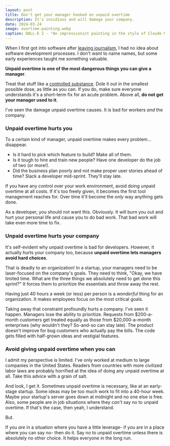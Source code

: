 ```yaml
---
layout: post
title: Don't get your manager hooked on unpaid overtime
description: It's insidious and will damage your company.
date: 2024-03-24
image: overtime-painting.webp
caption: DALL-E 2 - "An impressionist painting in the style of Claude Monet depicting computer programmers working overtime in an office"
---
```


When I first got into software after [leaving journalism](https://kylenazario.com/blog/why-i-left-journalism), I had no idea about software development processes. I don't want to name names, but some early experiences taught me something valuable.

**Unpaid overtime is one of the most dangerous things you can give a manager**. 

Treat that stuff like a [controlled substance](https://en.wikipedia.org/wiki/Controlled_Substances_Act). Dole it out in the smallest possible dose, as little as you can. If you do, make sure everyone understands it's a short-term fix for an acute problem. Above all, **do not get your manager used to it**.

I've seen the damage unpaid overtime causes. It is bad for workers *and* the company.

### Unpaid overtime hurts you

To a certain kind of manager, unpaid overtime makes every problem... disappear. 

* Is it hard to pick which feature to build? Make all of them. 
* Is it tough to hire and train new people? Have one developer do the job of two (or more!).
* Did the business plan poorly and not make proper user stories ahead of time? Slack a developer mid-sprint. They'll stay late.

If you have any control over your work environment, avoid doing unpaid overtime at all costs. If it's too freely given, it becomes the first tool management reaches for. Over time it'll become the *only* way anything gets done.

As a developer, you should not want this. Obviously. It will burn you out and hurt your personal life and cause you to do bad work. That bad work will take even more time to fix. 

### Unpaid overtime hurts your company

It's self-evident why unpaid overtime is bad for developers. However, it actually hurts your company too, because **unpaid overtime lets managers avoid hard choices**.

That is deadly to an organization! In a startup, your managers need to be laser-focused on the company's goals. They need to think, "Okay, we have limited time. What are the three things we absolutely need to get done this sprint?" It forces them to prioritize the essentials and throw away the rest. 

Having just 40 hours a week (or less) per person is a *wonderful* thing for an organization. It makes employees focus on the most critical goals. 

Taking away that constraint profoundly hurts a company. I've seen it happen. Managers lose the ability to prioritize. Requests from $200-a-month customers get treated equally as those from $20,000-a-month enterprises (why wouldn't they? So-and-so can stay late). The product doesn't improve for bug customers who actually pay the bills. The code gets filled with half-grown ideas and vestigial features. 

### Avoid giving unpaid overtime when you can

I admit my perspective is limited. I've only worked at medium to large companies in the United States. Readers from countries with more civilized labor laws are probably horrified at the idea of doing any unpaid overtime at all. Take this advice with a grain of salt. 

And look, I get it. Sometimes unpaid overtime is necessary, like at an early-stage startup. Some ideas may be too much work to fit into a 40-hour week. Maybe your startup's server goes down at midnight and no one else is free. Also, some people are in job situations where they *can't* say no to unpaid overtime. If that's the case, then yeah, I understand. 

But. 

If you *are* in a situation where you have a little leverage- if you are in a place where you can say no- then do it. Say no to unpaid overtime unless there is absolutely no other choice. It helps everyone in the long run.